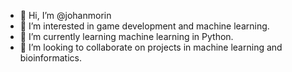 - 👋 Hi, I’m @johanmorin
- 👀 I’m interested in game development and machine learning.
- 🌱 I’m currently learning machine learning in Python.
- 💞️ I’m looking to collaborate on projects in machine learning and bioinformatics.

<!---
johanmorin/johanmorin is a ✨ special ✨ repository because its `README.md` (this file) appears on your GitHub profile.
You can click the Preview link to take a look at your changes.
--->
